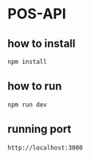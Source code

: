 # POS-API

## how to install
```npm install```
## how to run
```npm run dev```
## running port
```http://localhost:3000```
